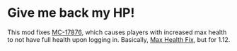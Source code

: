# Give me back my HP!

This mod fixes [MC-17876](https://bugs.mojang.com/browse/MC-17876), which causes players with increased max health to not have full health upon logging in.
Basically, [Max Health Fix](https://github.com/Darkhax-Minecraft/Max-Health-Fix), but for 1.12.
